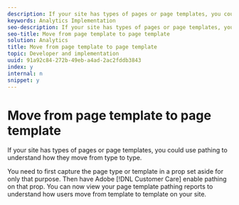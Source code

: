 ```yaml
---
description: If your site has types of pages or page templates, you could use pathing to understand how they move from type to type.
keywords: Analytics Implementation
seo-description: If your site has types of pages or page templates, you could use pathing to understand how they move from type to type.
seo-title: Move from page template to page template
solution: Analytics
title: Move from page template to page template
topic: Developer and implementation
uuid: 91a92c84-272b-49eb-a4ad-2ac2fddb3843
index: y
internal: n
snippet: y
---
```


# Move from page template to page template

If your site has types of pages or page templates, you could use pathing to understand how they move from type to type.

You need to first capture the page type or template in a prop set aside for only that purpose. Then have Adobe [!DNL Customer Care] enable pathing on that prop. You can now view your page template pathing reports to understand how users move from template to template on your site. 
